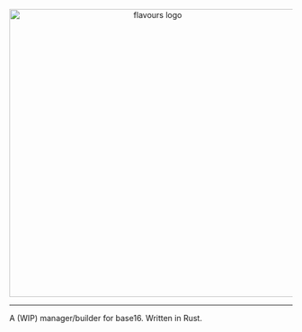 <p align="center">
  <img src="https://raw.githubusercontent.com/Misterio77/flavours/master/logo.svg" alt="flavours logo" width=512px/>
</p>

---

A (WIP) manager/builder for base16. Written in Rust.
